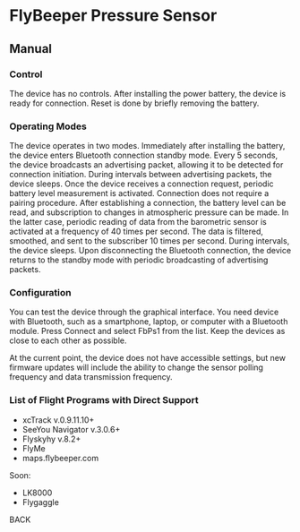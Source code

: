 # FlyBeeper Pressure Sensor

## Manual

### Control

The device has no controls. After installing the power battery, the device is ready for connection. Reset is done by briefly removing the battery.

### Operating Modes

The device operates in two modes. Immediately after installing the battery, the device enters Bluetooth connection standby mode. Every 5 seconds, the device broadcasts an advertising packet, allowing it to be detected for connection initiation. During intervals between advertising packets, the device sleeps. Once the device receives a connection request, periodic battery level measurement is activated. Connection does not require a pairing procedure. After establishing a connection, the battery level can be read, and subscription to changes in atmospheric pressure can be made. In the latter case, periodic reading of data from the barometric sensor is activated at a frequency of 40 times per second. The data is filtered, smoothed, and sent to the subscriber 10 times per second. During intervals, the device sleeps. Upon disconnecting the Bluetooth connection, the device returns to the standby mode with periodic broadcasting of advertising packets.

### Configuration

You can test the device through the graphical interface. You need device with Bluetooth, such as a smartphone, laptop, or computer with a Bluetooth module. Press Connect and select FbPs1 from the list. Keep the devices as close to each other as possible.

At the current point, the device does not have accessible settings, but new firmware updates will include the ability to change the sensor polling frequency and data transmission frequency.

### List of Flight Programs with Direct Support

- xcTrack v.0.9.11.10+
- SeeYou Navigator v.3.0.6+
- Flyskyhy v.8.2+
- FlyMe
- maps.flybeeper.com

Soon:

- LK8000
- Flygaggle

<router-link to="/devices/fbps1">BACK</router-link>

